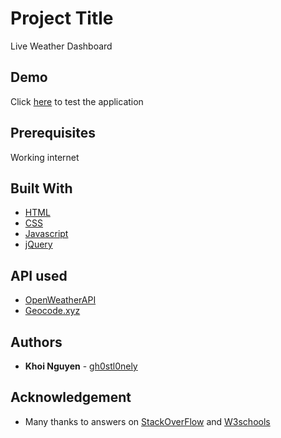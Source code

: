 # Project Title

Live Weather Dashboard

## Demo

Click [here](https://gh0stl0nely.github.io/weather_dashboard/) to test the application

## Prerequisites

Working internet

## Built With

* [HTML](https://devdocs.io/html/)
* [CSS](https://developer.mozilla.org/en-US/docs/Web/CSS)
* [Javascript](https://devdocs.io/javascript/)
* [jQuery](https://jquery.com/)

## API used

* [OpenWeatherAPI](https://openweathermap.org)
* [Geocode.xyz](https://geocode.xyz/)


## Authors

* **Khoi Nguyen** - [gh0stl0nely](https://github.com/gh0stl0nely)

## Acknowledgement

* Many thanks to answers on [StackOverFlow](https://stackoverflow.com/) and [W3schools](https://www.w3schools.com/default.asp)
